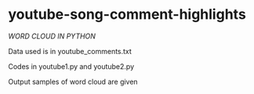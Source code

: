 # youtube-song-comment-highlights

_WORD CLOUD IN PYTHON_

Data used is in youtube_comments.txt

Codes in youtube1.py and youtube2.py

Output samples of word cloud are given


